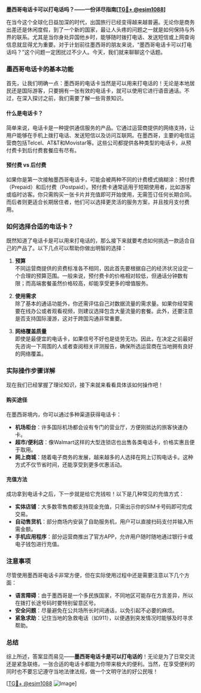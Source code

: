 **墨西哥电话卡可以打电话吗？——一份详尽指南[[TG💪+ @esim1088](https://t.me/s/esim1088)]**

在当今这个全球化日益加深的时代，出国旅行已经变得越来越普遍。无论你是商务出差还是休闲度假，到了一个新的国家，最让人头疼的问题之一就是如何保持与外界的联系。尤其是当你身处异国他乡时，能够随时拨打电话、发送短信或上网查询信息就显得尤为重要。对于计划前往墨西哥的朋友来说，“墨西哥电话卡可以打电话吗？”这个问题一定困扰过不少人。今天，我们就来聊聊这个话题。

### 墨西哥电话卡的基本功能

首先，让我们明确一点：墨西哥的电话卡当然是可以用来打电话的！无论是本地居民还是国际游客，只要拥有一张有效的电话卡，就可以使用它进行语音通话。不过，在深入探讨之前，我们需要了解一些背景知识。

#### 什么是电话卡？

简单来说，电话卡是一种提供通信服务的产品。它通过运营商提供的网络支持，让用户能够在手机上拨打电话、发送短信以及访问互联网。在墨西哥，主要的电信运营商包括Telcel、AT&T和Movistar等。这些公司都提供各种类型的电话卡，从预付费卡到后付费套餐应有尽有。

#### 预付费 vs 后付费

如果你是第一次接触墨西哥电话卡，可能会被两种不同的计费模式搞糊涂：预付费（Prepaid）和后付费（Postpaid）。预付费卡通常适用于短期使用者，比如游客或临时访客。你只需购买一张卡片并充值即可开始使用，无需签订任何长期合同。而后者则更适合长期居住者，他们可以选择更灵活的服务方案，并且按月支付费用。

### 如何选择合适的电话卡？

既然知道了电话卡是可以用来打电话的，那么接下来就要考虑如何挑选一款适合自己的产品了。以下几点可以帮助你做出明智的选择：

1. **预算**  
   不同运营商提供的资费标准各不相同，因此首先要根据自己的经济状况设定一个合理的预算范围。一般来说，预付费卡的价格相对较低，但通话分钟数有限；而高端套餐虽然价格较高，却能享受更多的增值服务。

2. **使用需求**  
   除了基本的通话功能外，你还需评估自己对数据流量的需求量。如果你经常需要在线办公或者观看视频，则建议选择包含大量流量的套餐。此外，还要注意是否支持国际漫游，这对于跨国沟通非常重要。

3. **网络覆盖质量**  
   即使是最便宜的电话卡，如果信号不好也是徒劳无功。因此，在决定之前最好先咨询一下周围的人或者查阅相关评测报告，确保所选运营商在当地拥有良好的网络覆盖。

### 实际操作步骤详解

现在我们已经掌握了理论知识，接下来就来看看具体该如何操作吧！

#### 购买途径

在墨西哥境内，你可以通过多种渠道获得电话卡：
- **机场柜台**：许多国际机场都会设有专门的营业厅，方便刚抵达的旅客快速办卡。
- **超市/便利店**：像Walmart这样的大型连锁店也出售各类电话卡，价格实惠且便于取用。
- **网上商城**：随着电子商务的发展，越来越多的人选择在网上订购电话卡。这种方式不仅节省时间，还能享受到更多优惠活动。

#### 充值方法

成功拿到电话卡之后，下一步就是给它充钱啦！以下是几种常见的充值方式：
- **实体店铺**：大多数零售商都支持现金充值，只需出示你的SIM卡号码即可完成交易。
- **自动售货机**：部分商场内安装了自助服务机，用户可以直接扫码支付并输入所需金额。
- **手机应用程序**：部分运营商推出了官方APP，允许用户随时随地通过银行卡或电子钱包进行充值。

### 注意事项

尽管使用墨西哥电话卡非常方便，但在实际使用过程中还是需要注意以下几个方面：
- **语言障碍**：由于墨西哥是一个多民族国家，不同地区可能存在方言差异，所以在拨打长途号码时要特别留意区号。
- **安全问题**：尽量避免在公共场所长时间通话，以免引起不必要的麻烦。
- **紧急求助**：记住当地的急救电话（如911），以便遇到突发情况时能够及时寻求帮助。

### 总结

综上所述，答案显而易见——**墨西哥电话卡是可以打电话的**！无论是为了日常交流还是紧急联络，一张合适的电话卡都能为你带来极大的便利。当然，在享受便利的同时也不要忘记遵守当地法律法规，做一个文明守法的好公民哦！

[[TG💪+ @esim1088](https://t.me/s/esim1088) ![Image](https://i.postimg.cc/4NQfJmqS/Snipaste-2025-05-13-00-14-12.png)]
